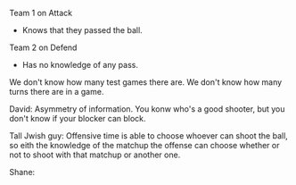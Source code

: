 
Team 1 on Attack
- Knows that they passed the ball.

Team 2 on Defend
- Has no knowledge of any pass.

We don't know how many test games there are.
We don't know how many turns there are in a game.

David: Asymmetry of information.  You konw who's a good shooter, but you don't know if your blocker can block.

Tall Jwish guy: Offensive time is able to choose whoever can shoot the ball, so eith the knowledge of the matchup the offense can choose whether or not to shoot with that matchup or another one.

Shane: 